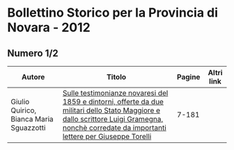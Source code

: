 # Bollettino Storico per la Provincia di Novara - 2012

## Numero 1/2

| Autore                                  | Titolo                                                                                                                                                                                                                                  | Pagine | Altri link |
|-----------------------------------------|-----------------------------------------------------------------------------------------------------------------------------------------------------------------------------------------------------------------------------------------|--------|------------|
| Giulio Quirico, Bianca Maria Sguazzotti | [Sulle testimonianze novaresi del 1859 e dintorni, offerte da due militari dello Stato Maggiore e dallo scrittore Luigi Gramegna, nonchè corredate da importanti lettere per Giuseppe Torelli](http://www.ssno.it/BSPNo/bspn_2012.html) | 7-181  |            |
